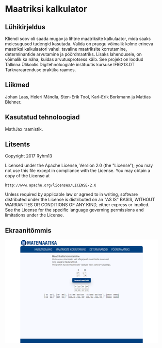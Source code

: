 # Maatriksi kalkulator

## Lühikirjeldus
Kliendi soov oli saada mugav ja lihtne maatriksite kalkulaator, mida saaks meiesugused tudengid kasutada. Valida on praegu võimalik kolme erineva maatriksi kalkulaatori vahel: tavaline maatriksite korrutamine, determinantide arvutamine ja pöördmaatriks. Lisaks lahendusele, on võimalik ka näha, kuidas arvutusprotsess käib. See projekt on loodud Tallinna Ülikoolis Digitehnoloogiate instituutis kursuse IFI6213.DT Tarkvaraarenduse praktika raames.

## Liikmed
Johan Laas, Heleri Mändla, Sten-Erik Tool, Karl-Erik Borkmann ja Mattias Blehner.

## Kasutatud tehnoloogiad
MathJax raamistik.

## Litsents
Copyright 2017 Ryhm13

Licensed under the Apache License, Version 2.0 (the "License");
you may not use this file except in compliance with the License.
You may obtain a copy of the License at

    http://www.apache.org/licenses/LICENSE-2.0

Unless required by applicable law or agreed to in writing, software
distributed under the License is distributed on an "AS IS" BASIS,
WITHOUT WARRANTIES OR CONDITIONS OF ANY KIND, either express or implied.
See the License for the specific language governing permissions and
limitations under the License.

## Ekraanitõmmis

![Ekraanitõmmis1](screenshots/Capture0.PNG "Ekraanitõmmis1")
